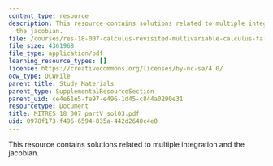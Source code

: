 ```yaml
---
content_type: resource
description: This resource contains solutions related to multiple integration and
  the jacobian.
file: /courses/res-18-007-calculus-revisited-multivariable-calculus-fall-2011/0978f173f4966594835a442d2640c4e0_MITRES_18_007_partV_sol03.pdf
file_size: 4361968
file_type: application/pdf
learning_resource_types: []
license: https://creativecommons.org/licenses/by-nc-sa/4.0/
ocw_type: OCWFile
parent_title: Study Materials
parent_type: SupplementalResourceSection
parent_uid: ce4e61e5-fe97-e496-1d45-c844a0290e31
resourcetype: Document
title: MITRES_18_007_partV_sol03.pdf
uid: 0978f173-f496-6594-835a-442d2640c4e0
---
```

This resource contains solutions related to multiple integration and the jacobian.